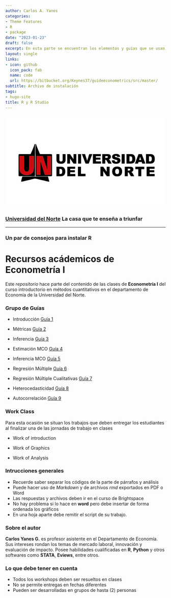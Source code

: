 ```yaml
---
author: Carlos A. Yanes
categories:
- Theme Features
- R
- package
date: "2023-01-23"
draft: false
excerpt: En esta parte se encuentran los elementos y guías que se usan en econometría I para el uso del software de **R**. Muchos de los elementos que se encuentran aquí son en base al libro de Using R for Introductory Econometrics de Florian Heiss.
layout: single
links:
- icon: github
  icon_pack: fab
  name: code
  url: https://bitbucket.org/Keynes37/guideeconometrics/src/master/
subtitle: Archivo de instalación
tags:
- hugo-site
title: R y R Studio
---
```


![Uninorte Logo](Uninorte-logo.png)

### [Universidad del Norte](https://www.uninorte.edu.co/) La casa que te enseña a triunfar

---

### Un par de consejos para instalar R

# Recursos acádemicos de Econometría I #

Este *repositorio* hace parte del contenido de las clases de **Econometría I** del curso introductorio en métodos cuantitativos en el departamento de Economía de la Universidad del Norte.

### Grupo de Guías ###

* Introducción [Guía 1](https://bb.githack.com/Keynes37/guideeconometrics/raw/master/Guias/G1.html)

* Métricas [Guía 2](https://bb.githack.com/Keynes37/guideeconometrics/raw/master/Guias/G2.html) 

* Inferencia [Guía 3](https://bb.githack.com/Keynes37/guideeconometrics/raw/master/Guias/G3.html)

* Estimación MCO [Guía 4](https://bb.githack.com/Keynes37/guideeconometrics/raw/master/Guias/G4.html)

* Inferencia MCO [Guía 5](https://bb.githack.com/Keynes37/guideeconometrics/raw/master/Guias/G5.html)

* Regresión Múltiple [Guía 6](https://bb.githack.com/Keynes37/guideeconometrics/raw/master/Guias/G6.html)

* Regresión Múltiple Cualitativas [Guía 7](https://bb.githack.com/Keynes37/guideeconometrics/raw/master/Guias/G7.html)

* Heterocedasticidad [Guía 8](https://bb.githack.com/Keynes37/guideeconometrics/raw/master/Guias/G8.html)

* Autocorrelación [Guía 9](https://bb.githack.com/Keynes37/guideeconometrics/raw/master/Guias/G9.html)

### Work Class ###

Para esta ocasión se situan los trabajos que deben entregar los estudiantes al finalizar una de las jornadas de trabajo en clases

* Work of introduction 

* Work of Graphics

* Work of Analysis

### Intrucciones generales ###

* Recuerde saber separar los códigos de la parte de párrafos y análisis
* Puede hacer uso de *Markdown* y de archivos *rmd* exportados en PDF o Word
* Las respuestas y archivos deben ir en el curso de Brightspace
* No hay problema si lo hace en **word** pero debe insertar de forma ordenada los gráficos
* En una hoja aparte debe remitir el script de su trabajo.

### Sobre el autor ###

**Carlos Yanes G.** es profesor asistente en el Departamento de Economía. Sus intereses rondan los temas de mercado laboral, innovación y evaluación de impacto. Posee habilidades cualificadas en **R**, **Python** y otros softwares como **STATA**, **Eviews**, entre otros.

### Lo que debe tener en cuenta ###

* Todos los workshops deben ser resueltos en clases
* No se permite entregas en fechas diferentes
* Pueden ser desarrolladas en grupos de hasta (2) personas
